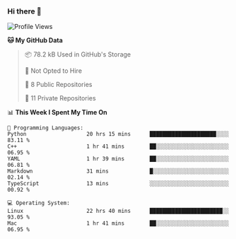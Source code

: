 ### Hi there 👋

<!--
**huayuan4396/huayuan4396** is a ✨ _special_ ✨ repository because its `README.md` (this file) appears on your GitHub profile.

Here are some ideas to get you started:

- 🔭 I’m currently working on ...
- 🌱 I’m currently learning ...
- 👯 I’m looking to collaborate on ...
- 🤔 I’m looking for help with ...
- 💬 Ask me about ...
- 📫 How to reach me: ...
- 😄 Pronouns: ...
- ⚡ Fun fact: ...
-->

<!--START_SECTION:waka-->
![Profile Views](http://img.shields.io/badge/Profile%20Views-0-blue)

**🐱 My GitHub Data** 

> 📦 78.2 kB Used in GitHub's Storage 
 > 
> 🚫 Not Opted to Hire
 > 
> 📜 8 Public Repositories 
 > 
> 🔑 11 Private Repositories 
 > 
📊 **This Week I Spent My Time On** 

```text
💬 Programming Languages: 
Python                   20 hrs 15 mins      █████████████████████░░░░   83.11 % 
C++                      1 hr 41 mins        ██░░░░░░░░░░░░░░░░░░░░░░░   06.95 % 
YAML                     1 hr 39 mins        ██░░░░░░░░░░░░░░░░░░░░░░░   06.81 % 
Markdown                 31 mins             █░░░░░░░░░░░░░░░░░░░░░░░░   02.14 % 
TypeScript               13 mins             ░░░░░░░░░░░░░░░░░░░░░░░░░   00.92 % 

💻 Operating System: 
Linux                    22 hrs 40 mins      ███████████████████████░░   93.05 % 
Mac                      1 hr 41 mins        ██░░░░░░░░░░░░░░░░░░░░░░░   06.95 % 
```


<!--END_SECTION:waka-->

